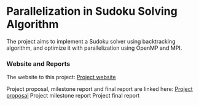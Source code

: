 Parallelization in Sudoku Solving Algorithm
==================================

The project aims to implement a Sudoku solver using backtracking algorithm, and optimize it with parallelization using OpenMP and MPI.


### Website and Reports

The website to this project:
[Project website](https://bella713.github.io/15418-final-project/)

Project proposal, milestone report and final report are linked here:
[Project proposal](./project_proposal.pdf)
Project milestone report
Project final report
